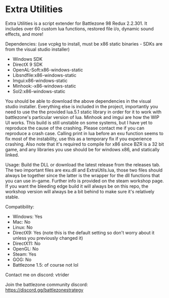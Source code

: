 # Extra Utilities

Extra Utilities is a script extender for Battlezone 98 Redux 2.2.301. It includes over 60 custom lua functions, restored file i/o, dynamic sound effects, and more!                                          

Dependencies: (use vcpkg to install, must be x86 static binaries - SDKs are from the visual studio installer)
- Windows SDK
- DirectX 9 SDK
- OpenAL-Soft:x86-windows-static
- Libsndfile:x86-windows-static
- Imgui:x86-windows-static
- Minhook:-x86-windows-static
- Sol2:x86-windows-static

You should be able to download the above dependencies in the visual studio installer. Everything else is included in the project, importantly you need to use the the provided lua.5.1 static library in order for it to work with battlezone's particular version of lua. Minhook and imgui are how the WIP UI works. This build is still unstable on some systems, but I have yet to reproduce the cause of the crashing. Please contact me if you can reproduce a crash case. Calling print in lua before an exu function seems to fix most of the instability, use this as a temporary fix if you experience crashing. Also note that it's required to compile for x86 since BZR is a 32 bit game, and any libraries you use should be for windows x86, and statically linked. 

Usage:
Build the DLL or download the latest release from the releases tab. The two important files are exu.dll and ExtraUtils.lua, those two files should always be together since the latter is the wrapper for the dll functions that you can use in-game. Further info is provided on the steam workshop page. If you want the bleeding edge build it will always be on this repo, the workshop version will always be a bit behind to make sure it's relatively stable.

Compatibility:
- Windows: Yes
- Mac: No
- Linux: No
- DirectX9: Yes (note this is the default setting so don't worry about it unless you previously changed it)
- DirectX11: No
- OpenGL: No
- Steam: Yes
- GOG: No
- Battlezone 1.5: of course not lol

Contact me on discord: vtrider

Join the battlezone community discord: https://discord.gg/battlezonestrategy
